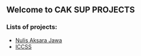 ## Welcome to CAK SUP PROJECTS

### Lists of projects:
- [Nulis Aksara Jawa](https://caksup.github.io/nulisaksarajawa)
- [ICCSS](https://caksup.github.io/iccss)
